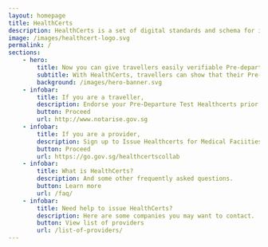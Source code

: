 ```yaml
---
layout: homepage
title: HealthCerts
description: HealthCerts is a set of digital standards and schema for issuing digital COVID-19 test results certificates that are in line with international standards and the Singapore Government’s requirements. 
image: /images/healthcert-logo.svg
permalink: /
sections:
    - hero:
        title: Now you can give travellers easily verifiable Pre-departure test results
        subtitle: With HealthCerts, travellers can show that their Pre-departure test (PDT) results come from recognised healthcare providers, while officers can check that the information has not been tampered with. 
        background: /images/hero-banner.svg
    - infobar:
        title: If you are a traveller, 
        description: Endorse your Pre-Departure Test Healthcerts prior to travel
        button: Proceed 
        url: http://www.notarise.gov.sg
    - infobar:
        title: If you are a provider,
        description: Sign up to Issue Healthcerts for Medical Faciities
        button: Proceed 
        url: https://go.gov.sg/healthcertscollab
    - infobar:
        title: What is HealthCerts?
        description: And some other frequently asked questions.
        button: Learn more 
        url: /faq/
    - infobar:
        title: Need help to issue HealthCerts?
        description: Here are some companies you may want to contact.
        button: View list of providers 
        url: /list-of-providers/
---
```


